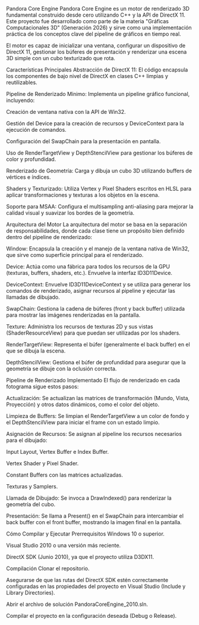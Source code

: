Pandora Core Engine
Pandora Core Engine es un motor de renderizado 3D fundamental construido desde cero utilizando C++ y la API de DirectX 11. Este proyecto fue desarrollado como parte de la materia "Gráficas Computacionales 3D" (Generación 2026) y sirve como una implementación práctica de los conceptos clave del pipeline de gráficos en tiempo real.

El motor es capaz de inicializar una ventana, configurar un dispositivo de DirectX 11, gestionar los búferes de presentación y renderizar una escena 3D simple con un cubo texturizado que rota.

Características Principales
Abstracción de DirectX 11: El código encapsula los componentes de bajo nivel de DirectX en clases C++ limpias y reutilizables.

Pipeline de Renderizado Mínimo: Implementa un pipeline gráfico funcional, incluyendo:

Creación de ventana nativa con la API de Win32.

Gestión del Device para la creación de recursos y DeviceContext para la ejecución de comandos.

Configuración del SwapChain para la presentación en pantalla.

Uso de RenderTargetView y DepthStencilView para gestionar los búferes de color y profundidad.

Renderizado de Geometría: Carga y dibuja un cubo 3D utilizando buffers de vértices e índices.

Shaders y Texturizado: Utiliza Vertex y Pixel Shaders escritos en HLSL para aplicar transformaciones y texturas a los objetos en la escena.

Soporte para MSAA: Configura el multisampling anti-aliasing para mejorar la calidad visual y suavizar los bordes de la geometría.

Arquitectura del Motor
La arquitectura del motor se basa en la separación de responsabilidades, donde cada clase tiene un propósito bien definido dentro del pipeline de renderizado:

Window: Encapsula la creación y el manejo de la ventana nativa de Win32, que sirve como superficie principal para el renderizado.

Device: Actúa como una fábrica para todos los recursos de la GPU (texturas, buffers, shaders, etc.). Envuelve la interfaz ID3D11Device.

DeviceContext: Envuelve ID3D11DeviceContext y se utiliza para generar los comandos de renderizado, asignar recursos al pipeline y ejecutar las llamadas de dibujado.

SwapChain: Gestiona la cadena de búferes (front y back buffer) utilizada para mostrar las imágenes renderizadas en la pantalla.

Texture: Administra los recursos de texturas 2D y sus vistas (ShaderResourceView) para que puedan ser utilizadas por los shaders.

RenderTargetView: Representa el búfer (generalmente el back buffer) en el que se dibuja la escena.

DepthStencilView: Gestiona el búfer de profundidad para asegurar que la geometría se dibuje con la oclusión correcta.

Pipeline de Renderizado Implementado
El flujo de renderizado en cada fotograma sigue estos pasos:

Actualización: Se actualizan las matrices de transformación (Mundo, Vista, Proyección) y otros datos dinámicos, como el color del objeto.

Limpieza de Buffers: Se limpian el RenderTargetView a un color de fondo y el DepthStencilView para iniciar el frame con un estado limpio.

Asignación de Recursos: Se asignan al pipeline los recursos necesarios para el dibujado:

Input Layout, Vertex Buffer e Index Buffer.

Vertex Shader y Pixel Shader.

Constant Buffers con las matrices actualizadas.

Texturas y Samplers.

Llamada de Dibujado: Se invoca a DrawIndexed() para renderizar la geometría del cubo.

Presentación: Se llama a Present() en el SwapChain para intercambiar el back buffer con el front buffer, mostrando la imagen final en la pantalla.

Cómo Compilar y Ejecutar
Prerrequisitos
Windows 10 o superior.

Visual Studio 2010 o una versión más reciente.

DirectX SDK (Junio 2010), ya que el proyecto utiliza D3DX11.

Compilación
Clonar el repositorio.

Asegurarse de que las rutas del DirectX SDK estén correctamente configuradas en las propiedades del proyecto en Visual Studio (Include y Library Directories).

Abrir el archivo de solución PandoraCoreEngine_2010.sln.

Compilar el proyecto en la configuración deseada (Debug o Release).
